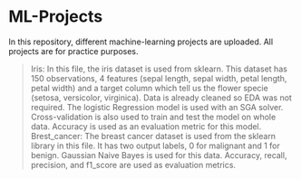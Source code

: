 # ML-Projects

In this repository, different machine-learning projects are uploaded. All projects are for practice purposes. 

>Iris: In this file, the iris dataset is used from sklearn. This dataset has 150 observations, 4 features (sepal length, sepal width, petal length, petal width) and a target column which tell us the flower specie (setosa, versicolor, virginica).  Data is already cleaned so EDA was not required. The logistic Regression model is used with an SGA solver. Cross-validation is also used to train and test the model on whole data. Accuracy is used as an evaluation metric for this model.
>Brest_cancer: The breast cancer dataset is used from the sklearn library in this file. It has two output labels, 0 for malignant and 1 for benign. Gaussian Naive Bayes is used for this data. Accuracy, recall, precision, and f1_score are used as evaluation metrics.
